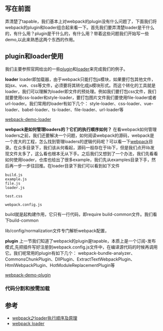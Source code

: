 ## 写在前面
弄清楚了tapable，我们基本上对webpack的plugin没有什么问题了，下面我们将webpack的plugin和loader组合起来看一下。首先我们要弄清楚loader是干什么的，有什么用？plugin是干什么的，有什么用？带着这些问题我们开始写一些demo,以此来熟悉这两个东西的作用。

## plugin和loader使用
我们主要参照官网给出的一些[plugin](https://webpack.docschina.org/plugins/)和[loader](https://webpack.docschina.org/loaders/)来完成我们的例子。

**loader**
loader即加载器，由于webpack只能打包js模块，如果要打包其他文件，如jsx、vue、css等文件，必须要将其转化成js模块形式。而这个转化的工具就是loader，我们可以理解为loader即文件的预处理。例如我们要打包css文件，我们就要使用css-loader和style-loader，要打包图片文件我们要使用file-loader或者url-loader。我们常用的loader有如下几个：
style-loader、css-loader、vue-loader、babel-loader、ts-loader、file-loader、url-loader等

[webpack-demo-loader](https://github.com/XingGuoZM/blog/tree/master/%E5%89%8D%E7%AB%AF%E5%B7%A5%E7%A8%8B%E5%8C%96/webpack-demo-loader)

**webpack是如何管理loaders的？它们的执行顺序如何？**
在看webpack如何管理loaders之前，我们还要解决一个问题，如何阅读webpack的源码，webpack是一个庞大的工程，怎么找到管理loaders的逻辑代码呢？可以看一下[webpack](https://github.com/webpack/webpack)目录。在众多目录下，我们该从何看起，源码一般存在于lib下，但是我们点开lib发现文件太多了，这么看也根本无从下手。之后我们又想到了一个办法，我们先看看如何使用loader，仓库也给出了很多example，我们先从examples目录下手，然后再一步一步往回推。在loader目录下我们可以看到如下文件
```
build.js
example.js
file.js
loader.js

test.css

webpack.config.js
```
build就是起构建作用，它只有一行代码，即require build-common文件。我们看下build-common

lib/config/normalization文件专门解析webpack配置，

**plugin**
上一节我们知道了webpack的plugin是tapable，本质上是一个订阅-发布模式,先把插件写好注册到webpack.config.js文件中，在编译源代码的时候再调用它。我们呢常用的plugin有如下几个：
webpack-bundle-analyzer、CommonsChunkPlugin、DllPlugin、ExtractTextWebpackPlugin、HtmlWebpackPlugin、HotModuleReplacementPlugin等

[webpack-demo-plugin](https://github.com/XingGuoZM/blog/tree/master/%E5%89%8D%E7%AB%AF%E5%B7%A5%E7%A8%8B%E5%8C%96/webpack-demo-plugin)

### 代码分割和按需加载



## 参考
- [webpack之loader执行顺序及原理](https://www.jianshu.com/p/eb268cb0f913)
- [webpack loader](https://webpack.docschina.org/concepts/loaders/#inline)
